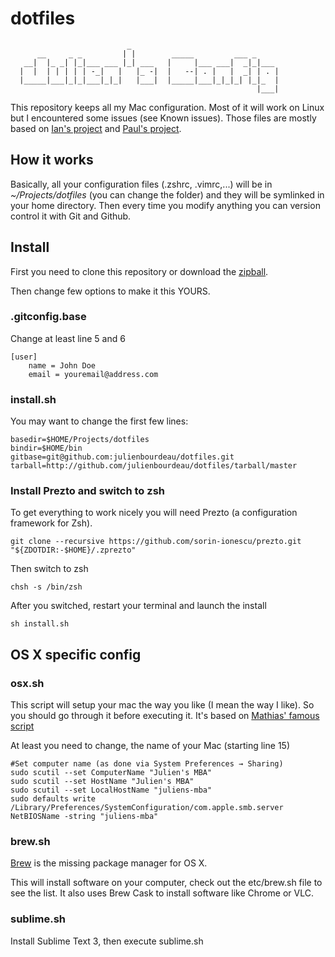 dotfiles
========

```
                          _                                
      __     _ _         | |        _____         ___ _     
   __|  |_ _| |_|___ ___ |_| ___   |     |___ ___|  _|_|___ 
  |  |  | | | | | -_|   |   |_ -|  |   --| . |   |  _| | . |
  |_____|___|_|_|___|_|_|   |___|  |_____|___|_|_|_| |_|_  |
                                                       |___|
```


This repository keeps all my Mac configuration. Most of it will work on Linux but I encountered some issues (see Known issues). Those files are mostly based on [Ian's project](https://github.com/statico/dotfiles) and [Paul's project](https://github.com/paulmillr/dotfiles).

## How it works

Basically, all your configuration files (.zshrc, .vimrc,...) will be in *~/Projects/dotfiles* (you can change the folder) and they will be symlinked in your home directory. Then every time you modify anything you can version control it with Git and Github.

## Install

First you need to clone this repository or download the [zipball](https://github.com/julienbourdeau/dotfiles/archive/master.zip).

Then change few options to make it this YOURS.

### .gitconfig.base

Change at least line 5 and 6

```
[user]
	name = John Doe
	email = youremail@address.com
```

### install.sh

You may want to change the first few lines:
```
basedir=$HOME/Projects/dotfiles
bindir=$HOME/bin
gitbase=git@github.com:julienbourdeau/dotfiles.git
tarball=http://github.com/julienbourdeau/dotfiles/tarball/master
```

### Install Prezto and switch to zsh

To get everything to work nicely you will need Prezto (a configuration framework for Zsh).
```
git clone --recursive https://github.com/sorin-ionescu/prezto.git "${ZDOTDIR:-$HOME}/.zprezto"
```
Then switch to zsh
```
chsh -s /bin/zsh
```

After you switched, restart your terminal and launch the install
```
sh install.sh
```

## OS X specific config

### osx.sh 

This script will setup your mac the way you like (I mean the way I like). So you should go through it before executing it. It's based on [Mathias' famous script](https://github.com/mathiasbynens/dotfiles/blob/master/.osx)

At least you need to change, the name of your Mac (starting line 15)

```
#Set computer name (as done via System Preferences → Sharing)
sudo scutil --set ComputerName "Julien's MBA"
sudo scutil --set HostName "Julien's MBA"
sudo scutil --set LocalHostName "juliens-mba"
sudo defaults write /Library/Preferences/SystemConfiguration/com.apple.smb.server NetBIOSName -string "juliens-mba"
```

### brew.sh

[Brew](http://brew.sh/) is the missing package manager for OS X.

This will install software on your computer, check out the etc/brew.sh file to see the list. It also uses Brew Cask to install software like Chrome or VLC.


### sublime.sh

Install Sublime Text 3, then execute sublime.sh

